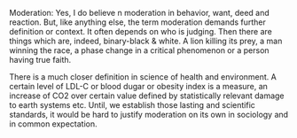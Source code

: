 Moderation:
Yes, I do believe n moderation in behavior, want, deed and reaction. But, like anything else, the term moderation
demands further definition or context. It often depends on who is judging. 
Then there are things which are, indeed, 
binary-black & white. A lion killing its prey, a man winning the race, a phase change in a critical phenomenon or a person having true faith. 

There is a much closer definition in science of health and environment. A certain level of LDL-C or blood dugar or obesity index
is a measure, an increase of CO2 over certain value defined by statistically relevant damage to earth systems etc. Until, we establish 
those lasting and scientific standards, it would be hard to justify moderation on its own in sociology and in common expectation.
